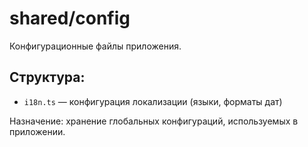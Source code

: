 # shared/config

Конфигурационные файлы приложения.

## Структура:

- `i18n.ts` — конфигурация локализации (языки, форматы дат)

Назначение: хранение глобальных конфигураций, используемых в приложении. 